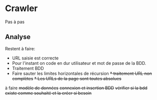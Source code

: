 # Crawler

Pas à pas

## Analyse

Restent à faire:

* URL saisie est correcte
* Pour l'instant on code en dur utilisateur et mot de passe de la BDD.
* Traitement BDD
* Faire sauter les limites horizontales de récursion
~~* traitement URL non complètes~~
~~* Les URLs de la page sont toutes absolues~~

à faire
~~modèle de données~~
~~connexion et insertion BDD~~
~~vérifier si la bdd existe comme souhaité et la créer si besoin~~
